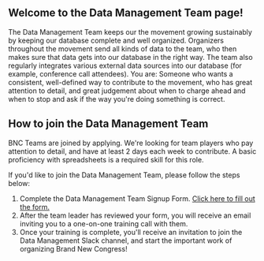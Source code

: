 ## Welcome to the Data Management Team page!

The Data Management Team keeps our the movement growing sustainably by keeping our database complete and well organized. Organizers throughout the movement send all kinds of data to the team, who then makes sure that data gets into our database in the right way. The team also regularly integrates various external data sources into our database (for example, conference call attendees). You are: Someone who wants a consistent, well-defined way to contribute to the movement, who has great attention to detail, and great judgement about when to charge ahead and when to stop and ask if the way you're doing something is correct.

## How to join the Data Management Team

BNC Teams are joined by applying. We're looking for team players who pay attention to detail, and have at least 2 days each week to contribute. A basic proficiency with spreadsheets is a required skill for this role.

If you'd like to join the Data Management Team, please follow the steps below:
1. Complete the Data Management Team Signup Form. [Click here to fill out the form.](https://docs.google.com/forms/d/e/1FAIpQLSeF6B2Doki_avE4Zml2OgUAZSQW6-T8a9Rf8tn3Z8RS-RS20A/viewform)
1. After the team leader has reviewed your form, you will receive an email inviting you to a one-on-one training call with them.
1. Once your training is complete, you'll receive an invitation to join the Data Management Slack channel, and start the important work of organizing Brand New Congress!
